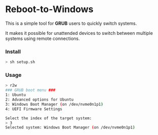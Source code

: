 # Reboot-to-Windows

This is a simple tool for **GRUB** users to quickly switch systems.

It makes it possible for unattended devices to switch between multiple systems using remote connections.

### Install

```sh
> sh setup.sh
```

### Usage

```sh
> r2w
### GRUB boot menu ###
1: Ubuntu
2: Advanced options for Ubuntu
3: Windows Boot Manager (on /dev/nvme0n1p1)
4: UEFI Firmware Settings

Select the index of the target system:
> 3
Selected system: Windows Boot Manager (on /dev/nvme0n1p1)
```

